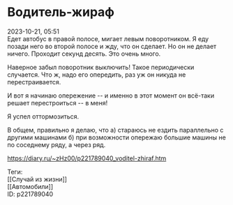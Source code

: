 Водитель-жираф
===============

   
 2023-10-21, 05:51   
  Едет автобус в правой полосе, мигает левым поворотником. Я еду позади него во второй полосе и жду, что он сделает. Но он не делает ничего. Проходит секунд десять. Это очень много.   
   
 Наверное забыл поворотник выключить! Такое периодически случается. Что ж, надо его опередить, раз уж он никуда не перестраивается.   
   
 И вот я начинаю опережение -- и именно в этот момент он всё-таки решает перестроиться -- в меня!   
   
 Я успел оттормозиться.   
   
 В общем, правильно я делаю, что а) стараюсь не ездить параллельно с другими машинами б) при возможности опережаю большие машины не по соседнему ряду, а через ряд.   
    
 <https://diary.ru/~zHz00/p221789040_voditel-zhiraf.htm>   
   
 Теги:   
 [[Случай из жизни]]   
 [[Автомобили]]   
 ID: p221789040